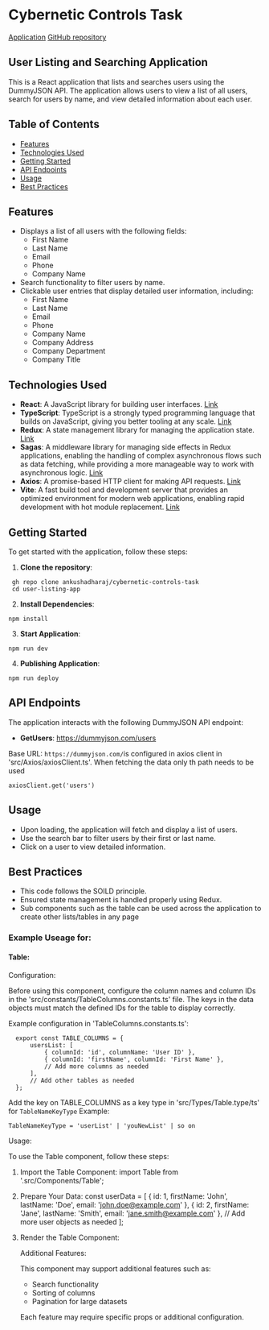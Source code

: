 # Cybernetic Controls Task

[Application](https://ankushadharaj.github.io/cybernetic-controls-task/)
[GitHub repository](https://github.com/ankushadharaj/cybernetic-controls-task)

## User Listing and Searching Application

This is a React application that lists and searches users using the DummyJSON API. The application allows users to view a list of all users, search for users by name, and view detailed information about each user.

## Table of Contents
- [Features](#features)
- [Technologies Used](#technologies-used)
- [Getting Started](#getting-started)
- [API Endpoints](#api-endpoints)
- [Usage](#usage)
- [Best Practices](#best-practices)

## Features
- Displays a list of all users with the following fields:
  - First Name
  - Last Name
  - Email
  - Phone
  - Company Name
- Search functionality to filter users by name.
- Clickable user entries that display detailed user information, including:
  - First Name
  - Last Name
  - Email
  - Phone
  - Company Name
  - Company Address
  - Company Department
  - Company Title

## Technologies Used
- **React**: A JavaScript library for building user interfaces. [Link](https://react.dev/)
- **TypeScript**: TypeScript is a strongly typed programming language that builds on JavaScript, giving you better tooling at any scale. [Link](https://www.typescriptlang.org/)
- **Redux**: A state management library for managing the application state. [Link](https://redux.js.org/)
- **Sagas**: A middleware library for managing side effects in Redux applications, enabling the handling of complex asynchronous flows such as data fetching, while providing a more manageable way to work with asynchronous logic. [Link](https://redux-saga.js.org/)
- **Axios**: A promise-based HTTP client for making API requests. [Link](https://axios-http.com/docs/intro)
- **Vite**:  A fast build tool and development server that provides an optimized environment for modern web applications, enabling rapid development with hot module replacement. [Link](https://vite.dev/)

## Getting Started

To get started with the application, follow these steps:

1. **Clone the repository**:
  ```
   gh repo clone ankushadharaj/cybernetic-controls-task
   cd user-listing-app
  ```

2. **Install Dependencies**: 
  ```
  npm install
  ```

3. **Start Application**: 
  ```
  npm run dev
  ```

4. **Publishing Application**: 
  ```
  npm run deploy
  ```


## API Endpoints

The application interacts with the following DummyJSON API endpoint:
  * **GetUsers**: https://dummyjson.com/users

Base URL: `https://dummyjson.com/`is configured in axios client in 'src/Axios/axiosClient.ts'. 
When fetching the data only th path needs to be used 
  ```
  axiosClient.get('users')
  ```

## Usage
* Upon loading, the application will fetch and display a list of users.
* Use the search bar to filter users by their first or last name.
* Click on a user to view detailed information.

## Best Practices
* This code follows the SOILD principle.
* Ensured state management is handled properly using Redux.
* Sub components such as the table can be used across the application to create other lists/tables in any page

### Example Useage for:
#### Table:
Configuration:
 
  Before using this component, configure the column names and column IDs in the 
  'src/constants/TableColumns.constants.ts' file. The keys in the data objects must match
  the defined IDs for the table to display correctly.
 
  Example configuration in 'TableColumns.constants.ts':
  ```
    export const TABLE_COLUMNS = {
        usersList: [
            { columnId: 'id', columnName: 'User ID' },
            { columnId: 'firstName', columnId: 'First Name' },
            // Add more columns as needed
        ],
        // Add other tables as needed
    };
  ```
  
  Add the key on TABLE_COLUMNS  as a key type in 'src/Types/Table.type/ts' for `TableNameKeyType`
  Example: 
  ```
  TableNameKeyType = 'userList' | 'youNewList' | so on
  ```

  
  Usage:
 
  To use the Table component, follow these steps:
 
  1. Import the Table Component:
     import Table from '.src/Components/Table';
 
  2. Prepare Your Data:
     const userData = [
         { id: 1, firstName: 'John', lastName: 'Doe', email: 'john.doe@example.com' },
         { id: 2, firstName: 'Jane', lastName: 'Smith', email: 'jane.smith@example.com' },
         // Add more user objects as needed
     ];
 
  3. Render the Table Component:
     <Table data={userData} tableName="users" />
 
  Additional Features:
 
  This component may support additional features such as:
  - Search functionality
  - Sorting of columns
  - Pagination for large datasets
  
  Each feature may require specific props or additional configuration.
